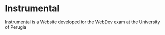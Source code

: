 # Instrumental

Instrumental is a Website developed for the WebDev exam at the University of Perugia
